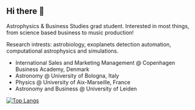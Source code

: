 ## Hi there 👋

Astrophysics & Business Studies grad student. Interested in most things, from science based business to music production!

Research intrests: astrobiology, exoplanets detection automation, computational astrophysics and simulations. 

- International Sales and Marketing Management @ Copenhagen Business Academy, Denmark
- Astronomy @ University of Bologna, Italy
- Physics @ University of Aix-Marseille, France
- Astronomy and Business @ University of Leiden



[![Top Langs](https://github-readme-stats.vercel.app/api/top-langs/?username=marcoleonardi97)](https://github.com/marcoleonardi97/github-readme-stats)
<!--
**marcoleonardi97/marcoleonardi97** is a ✨ _special_ ✨ repository because its `README.md` (this file) appears on your GitHub profile.

Here are some ideas to get you started:

- 🔭 I’m currently working on ...
- 🌱 I’m currently learning ...
- 👯 I’m looking to collaborate on ...
- 🤔 I’m looking for help with ...
- 💬 Ask me about ...
- 📫 How to reach me: ...
- 😄 Pronouns: ...
- ⚡ Fun fact: ...
-->
